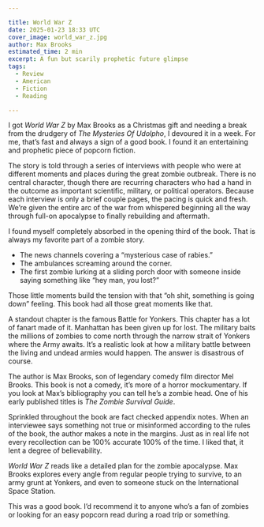 ```yaml
---

title: World War Z
date: 2025-01-23 18:33 UTC
cover_image: world_war_z.jpg
author: Max Brooks
estimated_time: 2 min
excerpt: A fun but scarily prophetic future glimpse
tags: 
  - Review
  - American
  - Fiction
  - Reading

---
```


I got _World War Z_ by Max Brooks as a Christmas gift and needing a break from the drudgery of _The Mysteries Of Udolpho_, I devoured it in a week. 
For me, that’s fast and always a sign of a good book. 
I found it an entertaining and prophetic piece of popcorn fiction.

The story is told through a series of interviews with people who were at different moments and places during the great zombie outbreak.
There is no central character, though there are recurring characters who had a hand in the outcome as important scientific, military, or political operators. 
Because each interview is only a brief couple pages, the pacing is quick and fresh. 
We’re given the entire arc of the war from whispered beginning all the way through full-on apocalypse to finally rebuilding and aftermath.

I found myself completely absorbed in the opening third of the book. 
That is always my favorite part of a zombie story.

- The news channels covering a “mysterious case of rabies.”
- The ambulances screaming around the corner.
- The first zombie lurking at a sliding porch door with someone inside saying something like “hey man, you lost?”

Those little moments build the tension with that “oh shit, something is going down” feeling. 
This book had all those great moments like that.

A standout chapter is the famous Battle for Yonkers.
This chapter has a lot of fanart made of it.
Manhattan has been given up for lost. 
The military baits the millions of zombies to come north through the narrow strait of Yonkers where the Army awaits. 
It’s a realistic look at how a military battle between the living and undead armies would happen. 
The answer is disastrous of course.

The author is Max Brooks, son of legendary comedy film director Mel Brooks. 
This book is not a comedy, it’s more of a horror mockumentary. 
If you look at Max’s bibliography you can tell he’s a zombie head. 
One of his early published titles is _The Zombie Survival Guide_.

Sprinkled throughout the book are fact checked appendix notes.
When an interviewee says something not true or misinformed according to the rules of the book, the author makes a note in the margins.
Just as in real life not every recollection can be 100% accurate 100% of the time.
I liked that, it lent a degree of believability.

_World War Z_ reads like a detailed plan for the zombie apocalypse. 
Max Brooks explores every angle from regular people trying to survive, to an army grunt at Yonkers, and even to someone stuck on the International Space Station.

This was a good book. 
I’d recommend it to anyone who’s a fan of zombies or looking for an easy popcorn read during a road trip or something.

